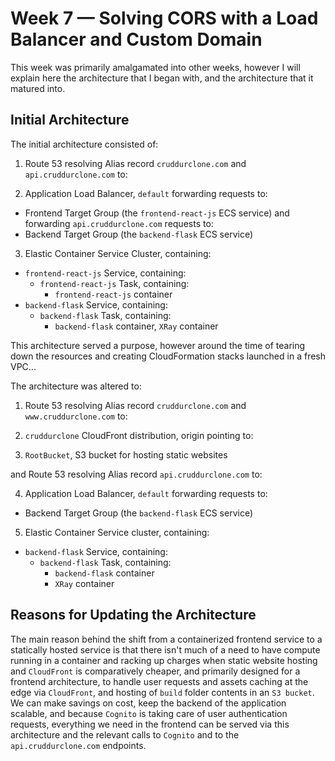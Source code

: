 # Week 7 — Solving CORS with a Load Balancer and Custom Domain

This week was primarily amalgamated into other weeks, however I will explain here the architecture that I began with, and the architecture that it matured into.


## Initial Architecture

The initial architecture consisted of:

1. Route 53 resolving Alias record `cruddurclone.com` and `api.cruddurclone.com` to:

2. Application Load Balancer, `default` forwarding requests to:
  - Frontend Target Group (the `frontend-react-js` ECS service)
and forwarding `api.cruddurclone.com` requests to:
  - Backend Target Group (the `backend-flask` ECS service)

3. Elastic Container Service Cluster, containing:
  - `frontend-react-js` Service, containing:
    - `frontend-react-js` Task, containing:
      - `frontend-react-js` container
  - `backend-flask` Service, containing:
    - `backend-flask` Task, containing:
      - `backend-flask` container, `XRay` container

This architecture served a purpose, however around the time of tearing down the resources and creating CloudFormation stacks launched in a fresh VPC...

The architecture was altered to:

1. Route 53 resolving Alias record `cruddurclone.com` and `www.cruddurclone.com` to:

  2. `cruddurclone` CloudFront distribution, origin pointing to:
  
  3. `RootBucket`, S3 bucket for hosting static websites

and Route 53 resolving Alias record `api.cruddurclone.com` to:

4. Application Load Balancer, `default` forwarding requests to:
  - Backend Target Group (the `backend-flask` ECS service)

5. Elastic Container Service cluster, containing: 
  - `backend-flask` Service, containing:
    - `backend-flask` Task, containing:
      - `backend-flask` container
      - `XRay` container

## Reasons for Updating the Architecture

The main reason behind the shift from a containerized frontend service to a statically hosted service is that there isn't much of a need to have compute running in a container and racking up charges when static website hosting and `CloudFront` is comparatively cheaper, and primarily designed for a frontend architecture, to handle user requests and assets caching at the edge via `CloudFront`, and hosting of `build` folder contents in an `S3 bucket`. We can make savings on cost, keep the backend of the application scalable, and because `Cognito` is taking care of user authentication requests, everything we need in the frontend can be served via this architecture and the relevant calls to `Cognito` and to the `api.cruddurclone.com` endpoints. 

